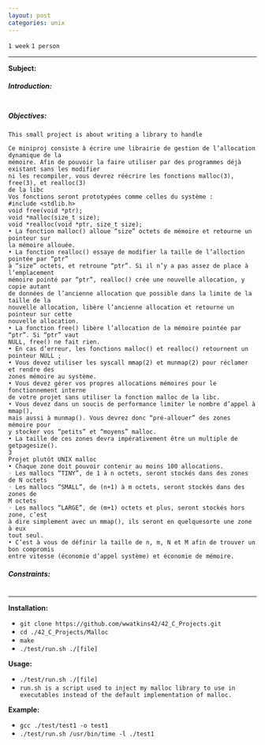 ```yaml
---
layout: post
categories: unix
---
```


`1 week`
`1 person`

---
__Subject:__
##### Introduction:
```

```
##### Objectives:
```
This small project is about writing a library to handle 
```
```
Ce miniproj consiste à écrire une librairie de gestion de l’allocation dynamique de la
mémoire. Afin de pouvoir la faire utiliser par des programmes déjà existant sans les modifier
ni les recompiler, vous devrez réécrire les fonctions malloc(3), free(3), et realloc(3)
de la libc
Vos fonctions seront prototypées comme celles du système :
#include <stdlib.h>
void free(void *ptr);
void *malloc(size_t size);
void *realloc(void *ptr, size_t size);
• La fonction malloc() alloue “size” octets de mémoire et retourne un pointeur sur
la mémoire allouée.
• La fonction realloc() essaye de modifier la taille de l’alloction pointée par “ptr”
à “size” octets, et retroune “ptr”. Si il n’y a pas assez de place à l’emplacement
mémoire pointé par “ptr”, realloc() crée une nouvelle allocation, y copie autant
de données de l’ancienne allocation que possible dans la limite de la taille de la
nouvelle allocation, libère l’ancienne allocation et retourne un pointeur sur cette
nouvelle allocation.
• La fonction free() libère l’allocation de la mémoire pointée par “ptr”. Si “ptr” vaut
NULL, free() ne fait rien.
• En cas d’erreur, les fonctions malloc() et realloc() retournent un pointeur NULL ;
• Vous devez utiliser les syscall mmap(2) et munmap(2) pour réclamer et rendre des
zones mémoire au système.
• Vous devez gérer vos propres allocations mémoires pour le fonctionnement interne
de votre projet sans utiliser la fonction malloc de la libc.
• Vous devez dans un soucis de performance limiter le nombre d’appel à mmap(),
mais aussi à munmap(). Vous devrez donc “pré-allouer” des zones mémoire pour
y stocker vos “petits” et “moyens” malloc.
• La taille de ces zones devra impérativement être un multiple de getpagesize().
3
Projet plutôt UNIX malloc
• Chaque zone doit pouvoir contenir au moins 100 allocations.
◦ Les mallocs “TINY”, de 1 à n octets, seront stockés dans des zones de N octets
◦ Les mallocs “SMALL”, de (n+1) à m octets, seront stockés dans des zones de
M octets
◦ Les mallocs “LARGE”, de (m+1) octets et plus, seront stockés hors zone, c’est
à dire simplement avec un mmap(), ils seront en quelquesorte une zone à eux
tout seul.
• C’est à vous de définir la taille de n, m, N et M afin de trouver un bon compromis
entre vitesse (économie d’appel système) et économie de mémoire.
```
##### Constraints:
```

```
---
__Installation:__

* `git clone https://github.com/wwatkins42/42_C_Projects.git`
* `cd ./42_C_Projects/Malloc`
* `make`
* `./test/run.sh ./[file]`

**Usage:**
* `./test/run.sh ./[file]`
* `run.sh is a script used to inject my malloc library to use in executables instead of the default implementation of malloc.`

**Example:**
* `gcc ./test/test1 -o test1`
* `./test/run.sh /usr/bin/time -l ./test1`
